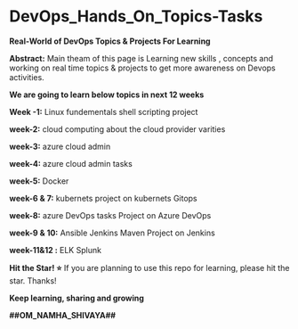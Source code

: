 # DevOps_Hands_On_Topics-Tasks

**Real-World of DevOps Topics & Projects For Learning**

**Abstract:**
Main theam of this page is Learning new skills , concepts and working on real time topics & projects to get more awareness on Devops activities.

**We are going to learn below topics in next 12 weeks**

**Week -1:**
Linux fundementals
shell scripting project

**week-2:**
cloud computing
about the cloud provider varities

**week-3:**
azure cloud admin

**week-4:**
azure cloud admin tasks

**week-5:**
Docker

**week-6 & 7:**
kubernets
project on kubernets
Gitops

**week-8:**
azure DevOps tasks
Project on Azure DevOps

**week-9 & 10:**
Ansible
Jenkins
Maven
Project on Jenkins

**week-11&12 :**
ELK
Splunk

**Hit the Star! ⭐**
If you are planning to use this repo for learning, please hit the star. Thanks!

**Keep learning, sharing and growing**

**##OM_NAMHA_SHIVAYA##**

